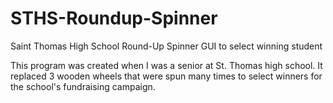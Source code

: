 # STHS-Roundup-Spinner
Saint Thomas High School Round-Up Spinner GUI to select winning student

This program was created when I was a senior at St. Thomas high school.
It replaced 3 wooden wheels that were spun many times to select winners for the school's fundraising campaign.
